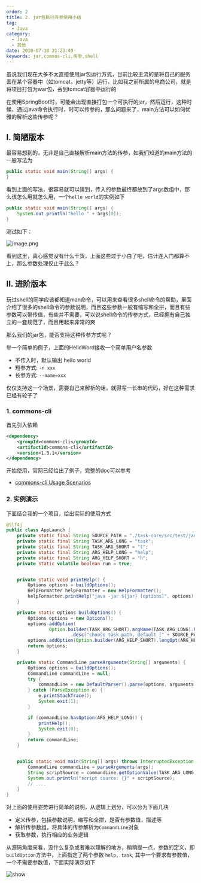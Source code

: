 ```yaml
---
order: 2
title: 2. jar包执行传参使用小结
tag:
  - Java
category:
  - Java
  - 其他
date: 2018-07-18 21:23:49
keywords: jar,commos-cli,传参,shell
---
```



虽说我们现在大多不太直接使用jar包运行方式，目前比较主流的是将自己的服务丢在某个容器中（如tomcat，jetty等）运行，比如我之前所属的电商公司，就是将项目打包为war包，丢到tomcat容器中运行的

在使用SpringBoot时，可能会出现直接打包一个可执行的jar，然后运行，这种时候，通过java命令执行时，时可以传参的，那么问题来了，main方法可以如何优雅的解析这些传参呢？

<!-- more -->

## I. 简陋版本

最容易想到的，无非是自己直接解析main方法的传参，如我们知道的main方法的一般写法为

```java
public static void main(String[] args) {
}
```

看到上面的写法，很容易就可以猜到，传入的参数最终都放到了args数组中，那么该怎么用就怎么用，一个`hello world`的实例如下

```java
public static void main(String[] args) {
	System.out.println("hello " + args[0]);
}
```

测试如下：

![image.png](https://upload-images.jianshu.io/upload_images/1405936-2d4f2e39d0bbaaf9.png)


看到这里，真心感觉没有什么干货，上面这些过于小白了吧，估计连入门都算不上，那么参数处理仅止于此么？

## II. 进阶版本

玩过shell的同学应该都知道man命令，可以用来查看很多shell命令的帮助，里面介绍了很多的shell命令的参数说明，而且这些参数一般有缩写和全拼，而且有些参数可以带传值，有些并不需要，可以说shell命令的传参方式，已经拥有自己独立的一套规范了，而且用起来非常的爽

那么我们的jar包，能否支持这种传参方式呢？

举一个简单的例子，上面的HelloWord接收一个简单用户名参数

- 不传入时，默认输出 hello world
- 短参方式: `-n xxx`
- 长参方式: `--name=xxx`

仅仅支持这一个场景，需要自己来解析的话，就得写一长串的代码，好在这种需求已经有轮子了 

### 1. commons-cli

首先引入依赖

```xml
<dependency>
    <groupId>commons-cli</groupId>
    <artifactId>commons-cli</artifactId>
    <version>1.3.1</version>
</dependency>
```

开始使用，官网已经给出了例子，完整的doc可以参考

- [commons-cli Usage Scenarios](http://commons.apache.org/proper/commons-cli/usage.html)


### 2. 实例演示

下面结合我的一个项目，给出实际的使用方式

```java
@Slf4j
public class AppLaunch {
    private static final String SOURCE_PATH = "./task-core/src/test/java/com/git/hui/task";
    private static final String TASK_ARG_LONG = "task";
    private static final String TASK_ARG_SHORT = "t";
    private static final String ARG_HELP_LONG = "help";
    private static final String ARG_HELP_SHORT = "h";
    private static volatile boolean run = true;


    private static void printHelp() {
        Options options = buildOptions();
        HelpFormatter helpFormatter = new HelpFormatter();
        helpFormatter.printHelp("java -jar ${jar} [options]", options);
    }

    private static Options buildOptions() {
        Options options = new Options();
        options.addOption(
                Option.builder(TASK_ARG_SHORT).argName(TASK_ARG_LONG).hasArg().longOpt(TASK_ARG_LONG).required(false)
                        .desc("choose task path, default [" + SOURCE_PATH + "]").build());
        options.addOption(Option.builder(ARG_HELP_SHORT).longOpt(ARG_HELP_LONG).desc("show command help").build());
        return options;
    }

    private static CommandLine parseArguments(String[] arguments) {
        Options options = buildOptions();
        CommandLine commandLine = null;
        try {
            commandLine = new DefaultParser().parse(options, arguments);
        } catch (ParseException e) {
            e.printStackTrace();
            System.exit(1);
        }

        if (commandLine.hasOption(ARG_HELP_LONG)) {
            printHelp();
            System.exit(0);
        }
        return commandLine;
    }


    public static void main(String[] args) throws InterruptedException {
        CommandLine commandLine = parseArguments(args);
        String scriptSource = commandLine.getOptionValue(TASK_ARG_LONG, SOURCE_PATH);
        System.out.println("script source: {}" + scriptSource);
        // ....
    }
}
```

对上面的使用姿势进行简单的说明，从逻辑上划分，可以分为下面几块

- 定义传参，包括参数说明，缩写和全拼，是否有参数值，描述等
- 解析传参数组，将具体的传参解析为`CommandLine`对象
- 获取参数，执行相应的业务逻辑

从源码角度来看，没什么复杂或者难以理解的地方，稍稍提一点，参数的定义，即`buildOption`方法中，上面指定了两个参数 `help, task`, 其中一个要求有参数值，一个不需要参数值，下面实际演示如下

![show](https://upload-images.jianshu.io/upload_images/1405936-f2e49d96af80d91b.png)

